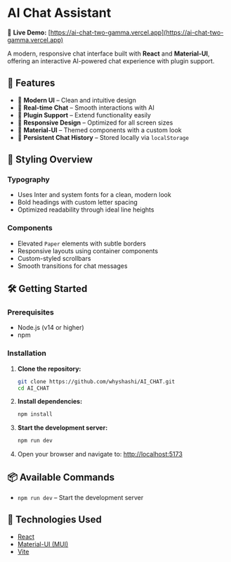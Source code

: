 # AI Chat Assistant

🔗 **Live Demo:** [https://ai-chat-two-gamma.vercel.app](https://ai-chat-two-gamma.vercel.app)

A modern, responsive chat interface built with **React** and **Material-UI**, offering an interactive AI-powered chat experience with plugin support.

## 🚀 Features

- 🎨 **Modern UI** – Clean and intuitive design  
- 💬 **Real-time Chat** – Smooth interactions with AI  
- 🔌 **Plugin Support** – Extend functionality easily  
- 📱 **Responsive Design** – Optimized for all screen sizes  
- 🎯 **Material-UI** – Themed components with a custom look  
- 💾 **Persistent Chat History** – Stored locally via `localStorage`

## 🎨 Styling Overview

### Typography

- Uses Inter and system fonts for a clean, modern look  
- Bold headings with custom letter spacing  
- Optimized readability through ideal line heights

### Components

- Elevated `Paper` elements with subtle borders  
- Responsive layouts using container components  
- Custom-styled scrollbars  
- Smooth transitions for chat messages

## 🛠 Getting Started

### Prerequisites

- Node.js (v14 or higher)
- npm

### Installation

1. **Clone the repository:**

   ```bash
   git clone https://github.com/whyshashi/AI_CHAT.git
   cd AI_CHAT
   ```

2. **Install dependencies:**

   ```bash
   npm install
   ```

3. **Start the development server:**

   ```bash
   npm run dev
   ```

4. Open your browser and navigate to: [http://localhost:5173](http://localhost:5173)

## 📦 Available Commands

- `npm run dev` – Start the development server

## 🧰 Technologies Used

- [React](https://reactjs.org/)
- [Material-UI (MUI)](https://mui.com/)
- [Vite](https://vitejs.dev/)
